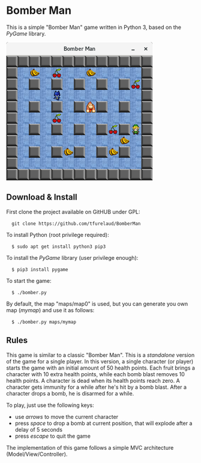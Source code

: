 # Bomber Man #

This is a simple "Bomber Man" game written in Python 3, based on the *PyGame* library.

![Bomber Man Snapshot](snap0.png?raw=true "snapshot")


## Download & Install ##

First clone the project available on GitHUB under GPL:

```
  git clone https://github.com/tfurelaud/BomberMan
```

To install Python (root privilege required):

```
  $ sudo apt get install python3 pip3
```

To install the *PyGame* library (user privilege enough):

```
  $ pip3 install pygame
```

To start the game:

```
  $ ./bomber.py
```

By default, the map "maps/map0" is used, but you can generate you own map (*mymap*) and use it as follows:

```
  $ ./bomber.py maps/mymap
```

## Rules ##

This game is similar to a classic "Bomber Man". This is a *standalone* version of the game for a single player. In this version, a single character (or player) starts the game with an initial amount of 50 health points. Each fruit brings a character with 10 extra health points, while each bomb blast removes 10 health points. A character is dead when its health points reach zero. A character gets immunity for a while after he's hit by a bomb blast. After a character drops a bomb, he is disarmed for a while.

To play, just use the following keys:
  * use *arrows* to move the current character
  * press *space* to drop a bomb at current position, that will explode after a delay of 5 seconds
  * press *escape* to quit the game

The implementation of this game follows a simple MVC architecture (Model/View/Controller).

